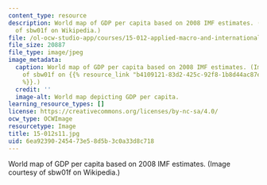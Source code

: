 ```yaml
---
content_type: resource
description: World map of GDP per capita based on 2008 IMF estimates. (Image courtesy
  of sbw01f on Wikipedia.)
file: /ol-ocw-studio-app/courses/15-012-applied-macro-and-international-economics-spring-2011/6ea92390245473e58d5b3c0a33d8c718_15-012s11.jpg
file_size: 20887
file_type: image/jpeg
image_metadata:
  caption: World map of GDP per capita based on 2008 IMF estimates. (Image courtesy
    of sbw01f on {{% resource_link "b4109121-83d2-425c-92f8-1b8d44ac87e0" "Wikipedia"
    %}}.)
  credit: ''
  image-alt: World map depicting GDP per capita.
learning_resource_types: []
license: https://creativecommons.org/licenses/by-nc-sa/4.0/
ocw_type: OCWImage
resourcetype: Image
title: 15-012s11.jpg
uid: 6ea92390-2454-73e5-8d5b-3c0a33d8c718
---
```

World map of GDP per capita based on 2008 IMF estimates. (Image courtesy of sbw01f on Wikipedia.)